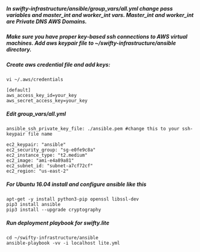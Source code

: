 ##### In swifty-infrastructure/ansible/group_vars/all.yml change pass variables and master_int and worker_int vars. Master_int and worker_int are Private DNS AWS Domains.
##### Make sure you have proper key-based ssh connections to AWS virtual machines. Add aws keypair file to ~/swifty-infrastructure/ansible directory.

##### Create aws credential file and add keys:

```
vi ~/.aws/credentials

[default]
aws_access_key_id=your_key
aws_secret_access_key=your_key

```

##### Edit group_vars/all.yml

```
ansible_ssh_private_key_file: ./ansible.pem #change this to your ssh-keypair file name

ec2_keypair: "ansible"
ec2_security_group: "sg-e0fe9c8a"
ec2_instance_type: "t2.medium"
ec2_image: "ami-e4a89a81"
ec2_subnet_id: "subnet-a7cf72cf"
ec2_region: "us-east-2"
```

##### For Ubuntu 16.04 install and configure ansible like this

```
apt-get -y install python3-pip openssl libssl-dev
pip3 install ansible
pip3 install --upgrade cryptography
```
##### Run deployment playbook for swifty.lite

```
cd ~/swifty-infrastructure/ansible
ansible-playbook -vv -i localhost lite.yml
```
